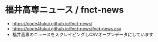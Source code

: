 # 福井高専ニュース / fnct-news

- https://code4fukui.github.io/fnct-news/
- https://code4fukui.github.io/fnct-news/fnct-news.csv
- 福井高専のニュースをスクレイピングしCSVオープンデータにしています
